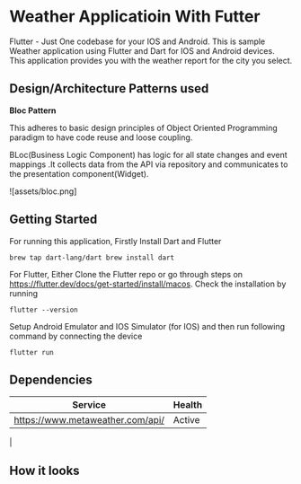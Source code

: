# Weather Applicatioin With Futter

Flutter - Just One codebase for your IOS and Android. This is sample Weather application using Flutter and Dart for IOS and Android devices.
This application provides you with the  weather report for the city you select.

## Design/Architecture Patterns used

**Bloc Pattern** 

This adheres to  basic design principles of Object Oriented Programming paradigm to have code reuse and loose coupling.

BLoc(Business Logic Component) has logic  for all state changes and event mappings .It collects data from the API via repository and communicates to the presentation component(Widget).



![assets/bloc.png]


## Getting Started

For running this application,  Firstly Install Dart and Flutter

``
brew tap dart-lang/dart
brew install dart
``

For Flutter, Either Clone the Flutter repo or go through steps on https://flutter.dev/docs/get-started/install/macos. Check the installation by running

``
flutter --version
``

Setup Android Emulator and IOS Simulator (for IOS) and then run following command by connecting the device

``
flutter run
``

## Dependencies

| Service     | Health       |
| ----------- | ----------- |
| https://www.metaweather.com/api/     | Active      |
|



## How it looks











